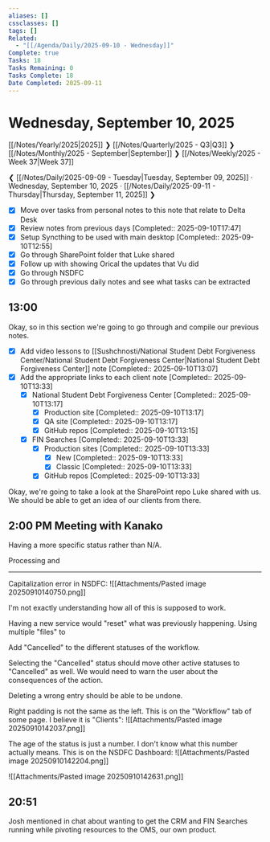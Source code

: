 ```yaml
---
aliases: []
cssclasses: []
tags: []
Related:
  - "[[/Agenda/Daily/2025-09-10 - Wednesday]]"
Complete: true
Tasks: 18
Tasks Remaining: 0
Tasks Complete: 18
Date Completed: 2025-09-11
---
```

# Wednesday, September 10, 2025

[[/Notes/Yearly/2025|2025]] ❯ [[/Notes/Quarterly/2025 - Q3|Q3]] ❯ [[/Notes/Monthly/2025 - September|September]] ❯ [[/Notes/Weekly/2025 - Week 37|Week 37]]

❮ [[/Notes/Daily/2025-09-09 - Tuesday|Tuesday, September 09, 2025]] · Wednesday, September 10, 2025 · [[/Notes/Daily/2025-09-11 - Thursday|Thursday, September 11, 2025]] ❯

- [x] Move over tasks from personal notes to this note that relate to Delta Desk
- [x] Review notes from previous days [Completed:: 2025-09-10T17:47]
- [x] Setup Syncthing to be used with main desktop [Completed:: 2025-09-10T12:55]
- [x] Go through SharePoint folder that Luke shared
- [x] Follow up with showing Orical the updates that Vu did
- [x] Go through NSDFC
- [x] Go through previous daily notes and see what tasks can be extracted

## 13:00

Okay, so in this section we're going to go through and compile our previous notes.

- [x] Add video lessons to [[Sushchnosti/National Student Debt Forgiveness Center/National Student Debt Forgiveness Center|National Student Debt Forgiveness Center]] note [Completed:: 2025-09-10T13:07]
- [x] Add the appropriate links to each client note [Completed:: 2025-09-10T13:33]
    - [x] National Student Debt Forgiveness Center [Completed:: 2025-09-10T13:17]
        - [x] Production site [Completed:: 2025-09-10T13:17]
        - [x] QA site [Completed:: 2025-09-10T13:17]
        - [x] GitHub repos [Completed:: 2025-09-10T13:15]
    - [x] FIN Searches [Completed:: 2025-09-10T13:33]
        - [x] Production sites [Completed:: 2025-09-10T13:33]
            - [x] New [Completed:: 2025-09-10T13:33]
            - [x] Classic [Completed:: 2025-09-10T13:33]
        - [x] GitHub repos [Completed:: 2025-09-10T13:33]

Okay, we're going to take a look at the SharePoint repo Luke shared with us. We should be able to get an idea of our clients from there.

## 2:00 PM Meeting with Kanako

Having a more specific status rather than N/A.

Processing and 

---

Capitalization error in NSDFC:
![[Attachments/Pasted image 20250910140750.png]]

I'm not exactly understanding how all of this is supposed to work.

Having a new service would "reset" what was previously happening. Using multiple "files" to 

Add "Cancelled" to the different statuses of the workflow.

Selecting the "Cancelled" status should move other active statuses to "Cancelled" as well. We would need to warn the user about the consequences of the action.

Deleting a wrong entry should be able to be undone.

Right padding is not the same as the left. This is on the "Workflow" tab of some page. I believe it is "Clients":
![[Attachments/Pasted image 20250910142037.png]]

The age of the status is just a number. I don't know what this number actually means. This is on the NSDFC Dashboard:
![[Attachments/Pasted image 20250910142204.png]]



![[Attachments/Pasted image 20250910142631.png]]

## 20:51

Josh mentioned in chat about wanting to get the CRM and FIN Searches running while pivoting resources to the OMS, our own product.